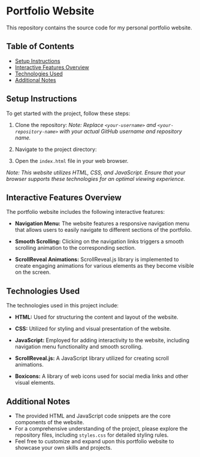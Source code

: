 # Portfolio Website

This repository contains the source code for my personal portfolio website.

## Table of Contents
- [Setup Instructions](#setup-instructions)
- [Interactive Features Overview](#interactive-features-overview)
- [Technologies Used](#technologies-used)
- [Additional Notes](#additional-notes)

## Setup Instructions
To get started with the project, follow these steps:

1. Clone the repository:
*Note: Replace `<your-username>` and `<your-repository-name>` with your actual GitHub username and repository name.*

2. Navigate to the project directory:

3. Open the `index.html` file in your web browser.

*Note: This website utilizes HTML, CSS, and JavaScript. Ensure that your browser supports these technologies for an optimal viewing experience.*

## Interactive Features Overview
The portfolio website includes the following interactive features:

- **Navigation Menu:** 
The website features a responsive navigation menu that allows users to easily navigate to different sections of the portfolio.

- **Smooth Scrolling:** 
Clicking on the navigation links triggers a smooth scrolling animation to the corresponding section.

- **ScrollReveal Animations:** 
ScrollReveal.js library is implemented to create engaging animations for various elements as they become visible on the screen.

## Technologies Used
The technologies used in this project include:

- **HTML:** 
Used for structuring the content and layout of the website.

- **CSS:** 
Utilized for styling and visual presentation of the website.

- **JavaScript:** 
Employed for adding interactivity to the website, including navigation menu functionality and smooth scrolling.

- **ScrollReveal.js:** 
A JavaScript library utilized for creating scroll animations.

- **Boxicons:** 
A library of web icons used for social media links and other visual elements.

## Additional Notes
- The provided HTML and JavaScript code snippets are the core components of the website.
- For a comprehensive understanding of the project, please explore the repository files, including `styles.css` for detailed styling rules.
- Feel free to customize and expand upon this portfolio website to showcase your own skills and projects.
